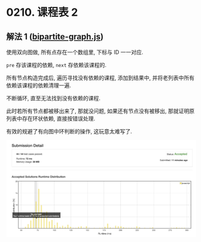 # 0210. 课程表 2

## 解法 1 ([bipartite-graph.js](./bipartite-graph.js))

使用双向图做, 所有点存在一个数组里, 下标与 ID 一一对应.

`pre` 存该课程的依赖, `next` 存依赖该课程的.

所有节点构造完成后, 遍历寻找没有依赖的课程, 添加到结果中, 并将老列表中所有依赖该课程的依赖清理一遍.

不断循环, 直至无法找到没有依赖的课程.

此时若所有节点都被移出来了, 那就没问题, 如果还有节点没有被移出, 那就证明原列表中存在环状依赖, 直接按错误处理.

有效的规避了有向图中环判断的操作, 这玩意太难写了.

![成绩](assets/bipartite-graph.png)
